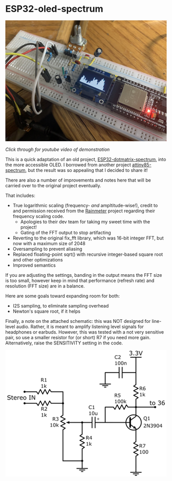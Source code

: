 # ESP32-oled-spectrum

[![Picture](/images/closeup.jpeg)](https://www.youtube.com/watch?v=TEzQY4_xW6o)

*Click through for youtube video of demonstration*

This is a quick adaptation of an old project, [ESP32-dotmatrix-spectrum](https://github.com/colonelwatch/ESP32-dotmatrix-spectrum), into the more accessible OLED. 
I borrowed from another project [attiny85-spectrum](https://github.com/colonelwatch/attiny85-spectrum), but the result was so appealing that I decided to share it!

There are also a number of improvements and notes here that will be carried over to the original project eventually.

That includes:
* True logarithmic scaling (frequency- *and* ampltitude-wise!), credit to and permission received from the [Rainmeter](https://github.com/rainmeter/rainmeter) project
regarding their frequency scaling code.
  * Apologies to their dev team for taking my sweet time with the project!
  * Gating of the FFT output to stop artifacting
* Reverting to the original fix_fft library, which was 16-bit integer FFT, but now with a maximum size of 2048
* Oversampling to prevent aliasing
* Replaced floating-point sqrt() with recursive integer-based square root and other optimizations
* Improved semantics

If you are adjusting the settings, banding in the output means the FFT size is too small, however keep in mind that 
performance (refresh rate) and resolution (FFT size) are in a balance.

Here are some goals toward expanding room for both:
* I2S sampling, to eliminate sampling overhead
* Newton's square root, if it helps

Finally, a note on the attached schematic: this was NOT designed for line-level audio. Rather, it is
meant to amplify listening level signals for headphones or earbuds. However, this was tested with a not very
sensitive pair, so use a smaller resistor for (or short) R7 if you need more gain. Alternatively, raise the
SENSITIVITY setting in the code.

![Amplification circuit](/images/amplification.png)
